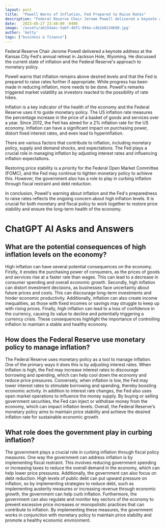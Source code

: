 ```yaml
---
layout: post
title:  "Powell Warns of Inflation, Fed Prepared to Raise Rates"
description: "Federal Reserve Chair Jerome Powell delivered a keynote address at the Kansas City Fed's annual retreat in Jackson Hole, Wyoming, discussing the current state of inflation and the Fed's approach to monetary policy."
date:   2023-08-27 23:48:00 -0400
image: '/assets/ab154aec-5abf-4bf1-994a-c4b1b8134698.jpg'
author: 'betty'
tags: ["business & finance"]
---
```


Federal Reserve Chair Jerome Powell delivered a keynote address at the Kansas City Fed's annual retreat in Jackson Hole, Wyoming. He discussed the current state of inflation and the Federal Reserve's approach to monetary policy.

Powell warns that inflation remains above desired levels and that the Fed is prepared to raise rates further if appropriate. While progress has been made in reducing inflation, more needs to be done. Powell's remarks triggered market volatility as investors reacted to the possibility of rate hikes.

Inflation is a key indicator of the health of the economy and the Federal Reserve uses it to guide monetary policy. The US inflation rate measures the percentage increase in the price of a basket of goods and services over a year. Since 2012, the Fed has aimed for a 2% inflation rate for the US economy. Inflation can have a significant impact on purchasing power, distort fixed interest rates, and even lead to hyperinflation.

There are various factors that contribute to inflation, including monetary policy, supply and demand shocks, and expectations. The Fed plays a crucial role in managing inflation by adjusting interest rates and influencing inflation expectations.

Restoring price stability is a priority for the Federal Open Market Committee (FOMC), and the Fed may continue to tighten monetary policy to achieve this. However, the government also has a role to play in curbing inflation through fiscal restraint and debt reduction.

In conclusion, Powell's warning about inflation and the Fed's preparedness to raise rates reflects the ongoing concern about high inflation levels. It is crucial for both monetary and fiscal policy to work together to restore price stability and ensure the long-term health of the economy.


# ChatGPT AI Asks and Answers
## What are the potential consequences of high inflation levels on the economy?
High inflation can have several potential consequences on the economy. Firstly, it erodes the purchasing power of consumers, as the prices of goods and services rise at a faster rate than wages. This can lead to a decrease in consumer spending and overall economic growth. Secondly, high inflation can distort investment decisions, as businesses face uncertainty about future prices and costs. This can discourage long-term investments and hinder economic productivity. Additionally, inflation can also create income inequalities, as those with fixed incomes or savings may struggle to keep up with rising prices. Finally, high inflation can lead to a loss of confidence in the currency, causing its value to decline and potentially triggering a currency crisis. These consequences highlight the importance of controlling inflation to maintain a stable and healthy economy.

## How does the Federal Reserve use monetary policy to manage inflation?
The Federal Reserve uses monetary policy as a tool to manage inflation. One of the primary ways it does this is by adjusting interest rates. When inflation is high, the Fed may increase interest rates to discourage borrowing and spending, which can help cool down the economy and reduce price pressures. Conversely, when inflation is low, the Fed may lower interest rates to stimulate borrowing and spending, thereby boosting economic activity. In addition to interest rate changes, the Fed also uses open market operations to influence the money supply. By buying or selling government securities, the Fed can inject or withdraw money from the economy, which can impact inflation levels. Overall, the Federal Reserve's monetary policy aims to maintain price stability and achieve the desired inflation rate for sustainable economic growth.

## What role does the government play in curbing inflation?
The government plays a crucial role in curbing inflation through fiscal policy measures. One way the government can address inflation is by implementing fiscal restraint. This involves reducing government spending or increasing taxes to reduce the overall demand in the economy, which can help lower price pressures. Additionally, the government can also focus on debt reduction. High levels of public debt can put upward pressure on inflation, so by implementing strategies to reduce debt, such as implementing austerity measures or increasing revenue through economic growth, the government can help curb inflation. Furthermore, the government can also regulate and monitor key sectors of the economy to prevent excessive price increases or monopolistic practices that can contribute to inflation. By implementing these measures, the government works in conjunction with monetary policy to maintain price stability and promote a healthy economic environment.

